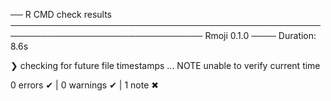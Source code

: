 ── R CMD check results ───────────────────────────────────────────────────────────────────────────────── Rmoji 0.1.0 ────
Duration: 8.6s

❯ checking for future file timestamps ... NOTE
  unable to verify current time

0 errors ✔ | 0 warnings ✔ | 1 note ✖


